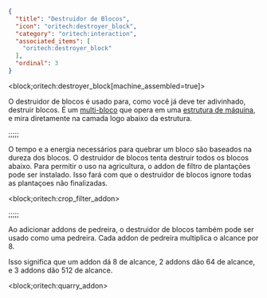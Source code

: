 ```json
{
  "title": "Destruidor de Blocos",
  "icon": "oritech:destroyer_block",
  "category": "oritech:interaction",
  "associated_items": [
    "oritech:destroyer_block"
  ],
  "ordinal": 3
}
```

<block;oritech:destroyer_block[machine_assembled=true]>

O destruidor de blocos é usado para, como você já deve ter adivinhado, destruir blocos. É um [multi-bloco](^oritech:processing/multiblocks) que opera em uma [estrutura de máquina](^oritech:interaction:machine_frames), e mira diretamente na camada logo abaixo da estrutura.

;;;;;

O tempo e a energia necessários para quebrar um bloco são baseados na dureza dos blocos. O destruidor de blocos tenta destruir todos os blocos abaixo. Para permitir o uso na agricultura, o addon de filtro de plantações pode ser instalado.
Isso fará com que o destruidor de blocos ignore todas as plantaçoes não finalizadas.


<block;oritech:crop_filter_addon>

;;;;;

Ao adicionar addons de pedreira, o destruidor de blocos também pode ser usado como uma pedreira. Cada addon de pedreira multiplica o alcance por 8.

Isso significa que um addon dá 8 de alcance, 2 addons dão 64 de alcance, e 3 addons dão 512 de alcance.

<block;oritech:quarry_addon>